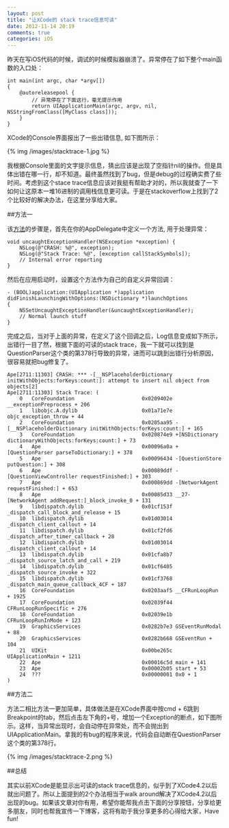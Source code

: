 ```yaml
---
layout: post
title: "让XCode的 stack trace信息可读"
date: 2012-11-14 20:19
comments: true
categories: iOS
---
```


昨天在写iOS代码的时候，调试的时候模拟器崩溃了。异常停在了如下整个main函数的入口处：

``` objc
int main(int argc, char *argv[])
{
    @autoreleasepool {
        // 异常停在了下面这行，毫无提示作用
        return UIApplicationMain(argc, argv, nil, NSStringFromClass([MyClass class]));
    }
}

```

<!-- more -->

XCode的Console界面报出了一些出错信息, 如下图所示：

{% img /images/stacktrace-1.jpg %}

我根据Console里面的文字提示信息，猜出应该是出现了空指针nil的操作。但是具体出错在哪一行，却不知道。最终虽然找到了bug，但是debug的过程确实费了些时间。考虑到这个stace trace信息应该对我挺有帮助才对的，所以我就查了一下如何让这原本一堆16进制的调用栈信息更可读。于是在stackoverflow上找到了2个比较好的解决办法，在这里分享给大家。

##方法一

该[方法](http://stackoverflow.com/questions/7841610/xcode-4-2-debug-doesnt-symbolicate-stack-call)的步骤是，首先在你的AppDelegate中定义一个方法, 用于处理异常：

``` objc
void uncaughtExceptionHandler(NSException *exception) {
    NSLog(@"CRASH: %@", exception);
    NSLog(@"Stack Trace: %@", [exception callStackSymbols]);
    // Internal error reporting
}
```
然后在应用启动时，设置这个方法作为自己的自定义异常回调：

``` objc
- (BOOL)application:(UIApplication *)application didFinishLaunchingWithOptions:(NSDictionary *)launchOptions
{   
    NSSetUncaughtExceptionHandler(&uncaughtExceptionHandler);
    // Normal launch stuff
}
```

完成之后，当对于上面的异常，在定义了这个回调之后，Log信息变成如下所示，出错行一目了然，根据下面的可读的stack trace，我一下就可以找到是QuestionParser这个类的第378行导致的异常，进而可以跳到出错行分析原因，很容易就把bug修复了。

``` objc
Ape[2711:11303] CRASH: *** -[__NSPlaceholderDictionary initWithObjects:forKeys:count:]: attempt to insert nil object from objects[2]
Ape[2711:11303] Stack Trace: (
	0   CoreFoundation                      0x0209402e __exceptionPreprocess + 206
	1   libobjc.A.dylib                     0x01a71e7e objc_exception_throw + 44
	2   CoreFoundation                      0x0205aa95 -[__NSPlaceholderDictionary initWithObjects:forKeys:count:] + 165
	3   CoreFoundation                      0x020874e9 +[NSDictionary dictionaryWithObjects:forKeys:count:] + 73
	4   Ape                                 0x00096a0a +[QuestionParser parseToDictionary:] + 378
	5   Ape                                 0x00096434 -[QuestionStore putQuestion:] + 308
	6   Ape                                 0x00089ddf -[QuestionViewController requestFinished:] + 303
	7   Ape                                 0x000869dd -[NetworkAgent requestFinished:] + 653
	8   Ape                                 0x00085d33 __27-[NetworkAgent addRequest:]_block_invoke_0 + 131
	9   libdispatch.dylib                   0x01cf153f _dispatch_call_block_and_release + 15
	10  libdispatch.dylib                   0x01d03014 _dispatch_client_callout + 14
	11  libdispatch.dylib                   0x01cf2fd6 _dispatch_after_timer_callback + 28
	12  libdispatch.dylib                   0x01d03014 _dispatch_client_callout + 14
	13  libdispatch.dylib                   0x01cfa8b7 _dispatch_source_latch_and_call + 219
	14  libdispatch.dylib                   0x01cf6405 _dispatch_source_invoke + 322
	15  libdispatch.dylib                   0x01cf3768 _dispatch_main_queue_callback_4CF + 187
	16  CoreFoundation                      0x0203aaf5 __CFRunLoopRun + 1925
	17  CoreFoundation                      0x02039f44 CFRunLoopRunSpecific + 276
	18  CoreFoundation                      0x02039e1b CFRunLoopRunInMode + 123
	19  GraphicsServices                    0x0282b7e3 GSEventRunModal + 88
	20  GraphicsServices                    0x0282b668 GSEventRun + 104
	21  UIKit                               0x00be265c UIApplicationMain + 1211
	22  Ape                                 0x00016c5d main + 141
	23  Ape                                 0x00002b05 start + 53
	24  ???                                 0x00000001 0x0 + 1
)

```

##方法二

方法二相比方法一更加简单，具体做法是在XCode界面中按cmd + 6跳到Breakpoint的tab，然后点击左下角的+号，增加一个Exception的断点，如下图所示。这样，当异常出现时，会自动停在异常处，而不会抛出到UIApplicationMain。拿我的有bug的程序来说，代码会自动断在QuestionParser这个类的第378行。

{% img /images/stacktrace-2.png %}


##总结

其实以前XCode是能显示出可读的stack trace信息的，似乎到了XCode4.2以后就出问题了。所以上面提到的2个办法相当于walk around解决了XCode4.2以后出现的bug。如果该文章对你有用，希望你能帮我点击下面的分享按钮，分享给更多朋友，同时也帮我宣传一下博客，这将有助于我分享更多的心得给大家，Have fun!

